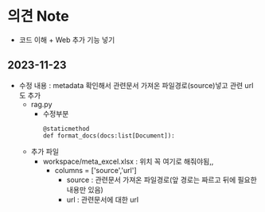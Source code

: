 # 의견 Note
- 코드 이해 + Web 추가 기능 넣기

## 2023-11-23
- 수정 내용 : metadata 확인해서 관련문서 가져온 파일경로(source)넣고 관련 url도 추가
    - rag.py
        - 수정부분
            ```
            @staticmethod
            def format_docs(docs:list[Document]):
            ```
    - 추가 파일
        - workspace/meta_excel.xlsx     : 위치 꼭 여기로 해줘야됨,,
            - columns = ['source','url']
                - source : 관련문서 가져온 파일경로(앞 경로는 짜르고 뒤에 필요한 내용만 있음)
                - url    : 관련문서에 대한 url